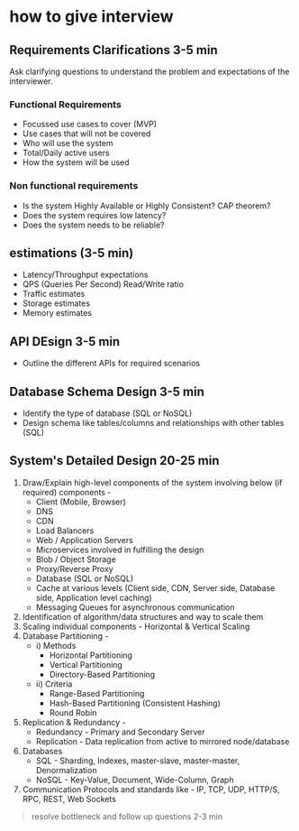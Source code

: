 # how to give interview

## Requirements Clarifications 3-5 min

Ask clarifying questions to understand the problem and expectations of the interviewer.

### Functional Requirements

- Focussed use cases to cover (MVP)
- Use cases that will not be covered
- Who will use the system
- Total/Daily active users
- How the system will be used

### Non functional requirements

- Is the system Highly Available or Highly Consistent? CAP theorem?
- Does the system requires low latency?
- Does the system needs to be reliable?

## estimations (3-5 min)

- Latency/Throughput expectations
- QPS (Queries Per Second) Read/Write ratio
- Traffic estimates
- Storage estimates
- Memory estimates

## API DEsign 3-5 min

- Outline the different APIs for required scenarios

## Database Schema Design 3-5 min

- Identify the type of database (SQL or NoSQL)
- Design schema like tables/columns and relationships with other tables (SQL)

## System's Detailed Design 20-25 min

1. Draw/Explain high-level components of the system involving below (if required) components -
    - Client (Mobile, Browser)
    - DNS
    - CDN
    - Load Balancers
    - Web / Application Servers
    - Microservices involved in fulfilling the design
    - Blob / Object Storage
    - Proxy/Reverse Proxy
    - Database (SQL or NoSQL)
    - Cache at various levels (Client side, CDN, Server side, Database side, Application level caching)
    - Messaging Queues for asynchronous communication
2. Identification of algorithm/data structures and way to scale them
3. Scaling individual components - Horizontal & Vertical Scaling
4. Database Partitioning -
    - i) Methods
        - Horizontal Partitioning
        - Vertical Partitioning
        - Directory-Based Partitioning
    - ii) Criteria
        - Range-Based Partitioning
        - Hash-Based Partitioning (Consistent Hashing)
        - Round Robin
5. Replication & Redundancy -
    - Redundancy - Primary and Secondary Server
    - Replication - Data replication from active to mirrored node/database  
6. Databases
    - SQL - Sharding, Indexes, master-slave, master-master, Denormalization
    - NoSQL - Key-Value, Document, Wide-Column, Graph
7. Communication Protocols and standards like - IP, TCP, UDP, HTTP/S, RPC, REST, Web Sockets

> resolve bottleneck and follow up questions 2-3 min
